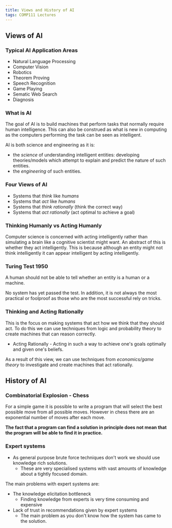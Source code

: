 ```yaml
---
title: Views and History of AI
tags: COMP111 Lectures
---
```

## Views of AI
### Typical AI Application Areas
* Natural Language Processing
* Computer Vision
* Robotics
* Theorem Proving
* Speech Recognition
* Game Playing
* Sematic Web Search
* Diagnosis

### What is AI
The goal of AI is to build machines that perform tasks that normally require human intelligence. This can also be construed as what is new in computing as the computers performing the task can be seen as intelligent.

AI is both science and engineering as it is:


* the *science* of understanding intelligent entities: developing theories/models which attempt to explain and predict the nature of such entities.
* the *engineering* of such entities.

### Four Views of AI
* Systems that *think* like *humans*
* Systems that *act* like *humans*
* Systems that *think rationally* (think the correct way)
* Systems that *act rationally* (act optimal to achieve a goal)

### Thinking Humanly vs Acting Humanly
Computer science is concerned with acting intelligently rather than simulating a brain like a cognitive scientist might want. An abstract of this is whether they act intelligently. This is because although an entity might not think intelligently it can appear intelligent by acting intelligently.

### Turing Test 1950
A human should not be able to tell whether an entity is a human or a machine.

No system has yet passed the test. In addition, it is not always the most practical or foolproof as those who are the most successful rely on tricks.

### Thinking and Acting Rationally

This is the focus on making systems that act how we think that they should act. To do this we can use techniques from logic and probability theory to create machines that can reason correctly.

* Acting Rationally - Acting in such a way to achieve one's goals optimally and given one's beliefs.

As a result of this view, we can use techniques from *economics/game theory* to investigate and create machines that act rationally.

## History of AI

### Combinatorial Explosion - Chess

For a simple game it is possible to write a program that will select the best possible move from all possible moves. However in chess there are an exponential number of moves after each move.

**The fact that a program can find a solution in principle
does not mean that the program will be able to find it in practice.**

### Expert systems

* As general purpose brute force techniques don't work we should use knowledge rich solutions.
	* These are very specialised systems with vast amounts of knowledge about a tightly focused domain.
	
The main problems with expert systems are:

* The knowledge elicitation bottleneck
	* Finding knowledge from experts is very time consuming and expensive
* Lack of trust in recommendations given by expert systems
	* The main problem as you don't know how the system has came to the solution.
